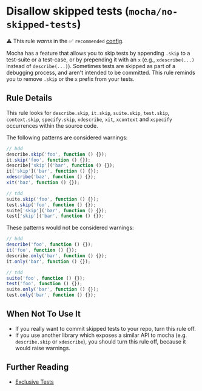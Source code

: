 # Disallow skipped tests (`mocha/no-skipped-tests`)

⚠️ This rule _warns_ in the ✅ `recommended` [config](https://github.com/lo1tuma/eslint-plugin-mocha#configs).

<!-- end auto-generated rule header -->

Mocha has a feature that allows you to skip tests by appending `.skip` to a test-suite or a test-case, or by prepending it with an `x` (e.g., `xdescribe(...)` instead of `describe(...)`).
Sometimes tests are skipped as part of a debugging process, and aren't intended to be committed. This rule reminds you to remove `.skip` or the `x` prefix from your tests.

## Rule Details

This rule looks for `describe.skip`, `it.skip`, `suite.skip`, `test.skip`, `context.skip`, `specify.skip`, `xdescribe`, `xit`, `xcontext` and `xspecify` occurrences within the source code.

The following patterns are considered warnings:

```js
// bdd
describe.skip('foo', function () {});
it.skip('foo', function () {});
describe['skip']('bar', function () {});
it['skip']('bar', function () {});
xdescribe('baz', function () {});
xit('baz', function () {});

// tdd
suite.skip('foo', function () {});
test.skip('foo', function () {});
suite['skip']('bar', function () {});
test['skip']('bar', function () {});
```

These patterns would not be considered warnings:

```js
// bdd
describe('foo', function () {});
it('foo', function () {});
describe.only('bar', function () {});
it.only('bar', function () {});

// tdd
suite('foo', function () {});
test('foo', function () {});
suite.only('bar', function () {});
test.only('bar', function () {});
```

## When Not To Use It

- If you really want to commit skipped tests to your repo, turn this rule off.
- If you use another library which exposes a similar API to mocha (e.g. `describe.skip` or `xdescribe`), you should turn this rule off, because it would raise warnings.

## Further Reading

- [Exclusive Tests](http://mochajs.org/#inclusive-tests)
